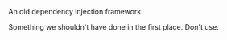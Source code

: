An old dependency injection framework.

Something we shouldn't have done in the first place. Don't use.
